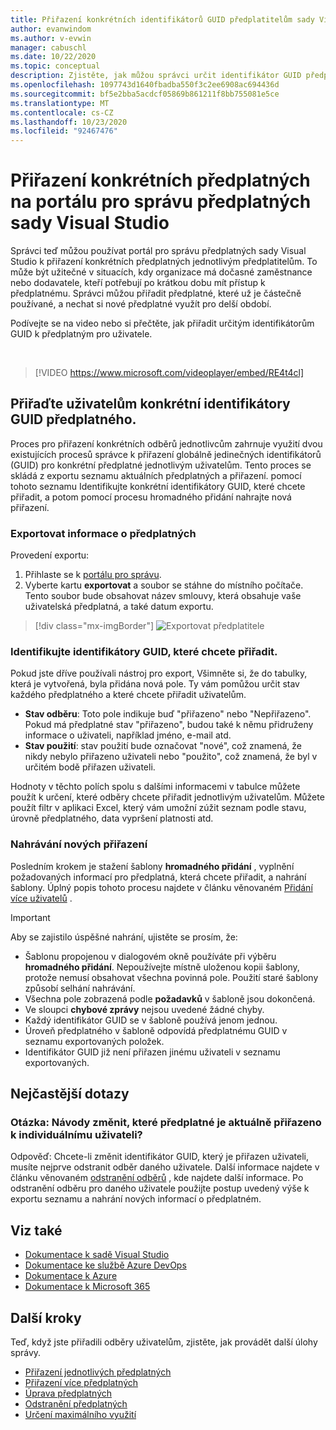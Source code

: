 ```yaml
---
title: Přiřazení konkrétních identifikátorů GUID předplatitelům sady Visual Studio | Microsoft Docs
author: evanwindom
ms.author: v-evwin
manager: cabuschl
ms.date: 10/22/2020
ms.topic: conceptual
description: Zjistěte, jak můžou správci určit identifikátor GUID předplatného pro předplatitele.
ms.openlocfilehash: 1097743d1640fbadba550f3c2ee6908ac694436d
ms.sourcegitcommit: bf5e2bba5acdcf05869b861211f8bb755081e5ce
ms.translationtype: MT
ms.contentlocale: cs-CZ
ms.lasthandoff: 10/23/2020
ms.locfileid: "92467476"
---
```

# <a name="assign-specific-subscriptions-in-the-visual-studio-subscriptions-administration-portal"></a>Přiřazení konkrétních předplatných na portálu pro správu předplatných sady Visual Studio

Správci teď můžou používat portál pro správu předplatných sady Visual Studio k přiřazení konkrétních předplatných jednotlivým předplatitelům.  To může být užitečné v situacích, kdy organizace má dočasné zaměstnance nebo dodavatele, kteří potřebují po krátkou dobu mít přístup k předplatnému.  Správci můžou přiřadit předplatné, které už je částečně používané, a nechat si nové předplatné využít pro delší období.  

Podívejte se na video nebo si přečtěte, jak přiřadit určitým identifikátorům GUID k předplatným pro uživatele. 

<br>

> [!VIDEO https://www.microsoft.com/videoplayer/embed/RE4t4cl]


## <a name="assign-specific-subscription-guids-to-users"></a>Přiřaďte uživatelům konkrétní identifikátory GUID předplatného.

Proces pro přiřazení konkrétních odběrů jednotlivcům zahrnuje využití dvou existujících procesů správce k přiřazení globálně jedinečných identifikátorů (GUID) pro konkrétní předplatné jednotlivým uživatelům.  Tento proces se skládá z exportu seznamu aktuálních předplatných a přiřazení. pomocí tohoto seznamu Identifikujte konkrétní identifikátory GUID, které chcete přiřadit, a potom pomocí procesu hromadného přidání nahrajte nová přiřazení.

### <a name="export-your-subscriptions-information"></a>Exportovat informace o předplatných

Provedení exportu:
1. Přihlaste se k [portálu pro správu](https://manage.visualstudio.com).
2. Vyberte kartu **exportovat** a soubor se stáhne do místního počítače. Tento soubor bude obsahovat název smlouvy, která obsahuje vaše uživatelská předplatná, a také datum exportu.
> [!div class="mx-imgBorder"]
> ![Exportovat předplatitele](_img/exporting-subscriptions/exporting-subscriptions.png "Kliknutím na Exportovat uložte seznam vašich přiřazených odběrů s informacemi o odběrateli.")

### <a name="identify-the-guids-you-want-to-assign"></a>Identifikujte identifikátory GUID, které chcete přiřadit.

Pokud jste dříve používali nástroj pro export, Všimněte si, že do tabulky, která je vytvořená, byla přidána nová pole.  Ty vám pomůžou určit stav každého předplatného a které chcete přiřadit uživatelům.  

- **Stav odběru**: Toto pole indikuje buď "přiřazeno" nebo "Nepřiřazeno".  Pokud má předplatné stav "přiřazeno", budou také k němu přidruženy informace o uživateli, například jméno, e-mail atd. 
- **Stav použití**: stav použití bude označovat "nové", což znamená, že nikdy nebylo přiřazeno uživateli nebo "použito", což znamená, že byl v určitém bodě přiřazen uživateli.  

Hodnoty v těchto polích spolu s dalšími informacemi v tabulce můžete použít k určení, které odběry chcete přiřadit jednotlivým uživatelům. Můžete použít filtr v aplikaci Excel, který vám umožní zúžit seznam podle stavu, úrovně předplatného, data vypršení platnosti atd. 

### <a name="upload-your-new-assignments"></a>Nahrávání nových přiřazení

Posledním krokem je stažení šablony **hromadného přidání** , vyplnění požadovaných informací pro předplatná, která chcete přiřadit, a nahrání šablony.  Úplný popis tohoto procesu najdete v článku věnovaném [Přidání více uživatelů](assign-license-bulk.md) .  

> [!IMPORTANT]
> Aby se zajistilo úspěšné nahrání, ujistěte se prosím, že:
> - Šablonu propojenou v dialogovém okně používáte při výběru **hromadného přidání**.  Nepoužívejte místně uloženou kopii šablony, protože nemusí obsahovat všechna povinná pole.  Použití staré šablony způsobí selhání nahrávání. 
> - Všechna pole zobrazená podle **požadavků** v šabloně jsou dokončená.
> - Ve sloupci **chybové zprávy** nejsou uvedené žádné chyby.
> - Každý identifikátor GUID se v šabloně používá jenom jednou. 
> - Úroveň předplatného v šabloně odpovídá předplatnému GUID v seznamu exportovaných položek. 
> - Identifikátor GUID již není přiřazen jinému uživateli v seznamu exportovaných. 

## <a name="frequently-asked-questions"></a>Nejčastější dotazy
### <a name="q-how-do-i-change-which-subscription-is-currently-assigned-to-an-individual-user"></a>Otázka: Návody změnit, které předplatné je aktuálně přiřazeno k individuálnímu uživateli?
Odpověď: Chcete-li změnit identifikátor GUID, který je přiřazen uživateli, musíte nejprve odstranit odběr daného uživatele.  Další informace najdete v článku věnovaném [odstranění odběrů](delete-license.md) , kde najdete další informace.  Po odstranění odběru pro daného uživatele použijte postup uvedený výše k exportu seznamu a nahrání nových informací o předplatném.  

## <a name="see-also"></a>Viz také
- [Dokumentace k sadě Visual Studio](/visualstudio/)
- [Dokumentace ke službě Azure DevOps](/azure/devops/)
- [Dokumentace k Azure](/azure/)
- [Dokumentace k Microsoft 365](/microsoft-365/)

## <a name="next-steps"></a>Další kroky
Teď, když jste přiřadili odběry uživatelům, zjistěte, jak provádět další úlohy správy.
- [Přiřazení jednotlivých předplatných](assign-license.md)
- [Přiřazení více předplatných](assign-license-bulk.md)
- [Úprava předplatných](edit-license.md)
- [Odstranění předplatných](delete-license.md)
- [Určení maximálního využití](maximum-usage.md)


